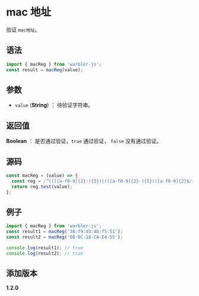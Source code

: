 # mac 地址

验证 `mac地址`。

## 语法

```js
import { macReg } from 'warbler-js';
const result = macReg(value);
```

## 参数

- `value` (**String**) ： 待验证字符串。

## 返回值

**Boolean** ： 是否通过验证，`true` 通过验证， `false` 没有通过验证。

## 源码

```js
const macReg = (value) => {
  const reg = /^((([a-f0-9]{2}:){5})|(([a-f0-9]{2}-){5}))[a-f0-9]{2}$/i;
  return reg.test(value);
};
```

## 例子

```js
import { macReg } from 'warbler-js';
const result1 = macReg('38:f9:d3:4b:f5:51');
const result2 = macReg('00-0C-18-CA-E4-55');

console.log(result1); // true
console.log(result2); // true
```

## 添加版本

**1.2.0**
